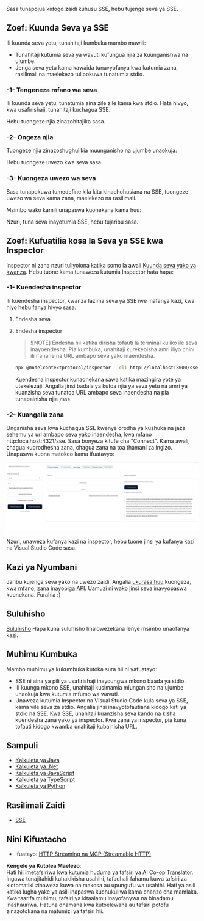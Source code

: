 <!--
CO_OP_TRANSLATOR_METADATA:
{
  "original_hash": "1681ca3633aeb49ee03766abdbb94a93",
  "translation_date": "2025-06-17T22:23:58+00:00",
  "source_file": "03-GettingStarted/05-sse-server/README.md",
  "language_code": "sw"
}
-->
Sasa tunapojua kidogo zaidi kuhusu SSE, hebu tujenge seva ya SSE.

## Zoef: Kuunda Seva ya SSE

Ili kuunda seva yetu, tunahitaji kumbuka mambo mawili:

- Tunahitaji kutumia seva ya wavuti kufungua njia za kuunganishwa na ujumbe.
- Jenga seva yetu kama kawaida tunavyofanya kwa kutumia zana, rasilimali na maelekezo tulipokuwa tunatumia stdio.

### -1- Tengeneza mfano wa seva

Ili kuunda seva yetu, tunatumia aina zile zile kama kwa stdio. Hata hivyo, kwa usafirishaji, tunahitaji kuchagua SSE.

Hebu tuongeze njia zinazohitajika sasa.

### -2- Ongeza njia

Tuongeze njia zinazoshughulikia muunganisho na ujumbe unaokuja:

Hebu tuongeze uwezo kwa seva sasa.

### -3- Kuongeza uwezo wa seva

Sasa tunapokuwa tumedefine kila kitu kinachohusiana na SSE, tuongeze uwezo wa seva kama zana, maelekezo na rasilimali.

Msimbo wako kamili unapaswa kuonekana kama huu:

Nzuri, tuna seva inayotumia SSE, hebu tujaribu sasa.

## Zoef: Kufuatilia kosa la Seva ya SSE kwa Inspector

Inspector ni zana nzuri tuliyoiona katika somo la awali [Kuunda seva yako ya kwanza](/03-GettingStarted/01-first-server/README.md). Hebu tuone kama tunaweza kutumia Inspector hata hapa:

### -1- Kuendesha inspector

Ili kuendesha inspector, kwanza lazima seva ya SSE iwe inafanya kazi, kwa hiyo hebu fanya hivyo sasa:

1. Endesha seva

1. Endesha inspector

    > ![NOTE]
    > Endesha hii katika dirisha tofauti la terminal kuliko ile seva inayoendesha. Pia kumbuka, unahitaji kurekebisha amri iliyo chini ili ifanane na URL ambapo seva yako inaendesha.

    ```sh
    npx @modelcontextprotocol/inspector --cli http://localhost:8000/sse --method tools/list
    ```

    Kuendesha inspector kunaonekana sawa katika mazingira yote ya utekelezaji. Angalia jinsi badala ya kutoa njia ya seva yetu na amri ya kuanzisha seva tunatoa URL ambapo seva inaendesha na pia tunabainisha njia `/sse`.

### -2- Kuangalia zana

Unganisha seva kwa kuchagua SSE kwenye orodha ya kushuka na jaza sehemu ya url ambapo seva yako inaendesha, kwa mfano http:localhost:4321/sse. Sasa bonyeza kitufe cha "Connect". Kama awali, chagua kuorodhesha zana, chagua zana na toa thamani za ingizo. Unapaswa kuona matokeo kama ifuatavyo:

![Seva ya SSE ikifanya kazi katika inspector](../../../../translated_images/sse-inspector.d86628cc597b8fae807a31d3d6837842f5f9ee1bcc6101013fa0c709c96029ad.sw.png)

Nzuri, unaweza kufanya kazi na inspector, hebu tuone jinsi ya kufanya kazi na Visual Studio Code sasa.

## Kazi ya Nyumbani

Jaribu kujenga seva yako na uwezo zaidi. Angalia [ukurasa huu](https://api.chucknorris.io/) kuongeza, kwa mfano, zana inayopiga API. Uamuzi ni wako jinsi seva inavyopaswa kuonekana. Furahia :)

## Suluhisho

[Suluhisho](./solution/README.md) Hapa kuna suluhisho linalowezekana lenye msimbo unaofanya kazi.

## Muhimu Kumbuka

Mambo muhimu ya kukumbuka kutoka sura hii ni yafuatayo:

- SSE ni aina ya pili ya usafirishaji inayoungwa mkono baada ya stdio.
- Ili kuunga mkono SSE, unahitaji kusimamia miunganisho na ujumbe unaokuja kwa kutumia mfumo wa wavuti.
- Unaweza kutumia Inspector na Visual Studio Code kula seva ya SSE, kama vile seva za stdio. Angalia jinsi inavyotofautiana kidogo kati ya stdio na SSE. Kwa SSE, unahitaji kuanzisha seva kando na kisha kuendesha zana yako ya inspector. Kwa zana ya inspector, pia kuna tofauti kidogo kwamba unahitaji kubainisha URL.

## Sampuli

- [Kalkuleta ya Java](../samples/java/calculator/README.md)
- [Kalkuleta ya .Net](../../../../03-GettingStarted/samples/csharp)
- [Kalkuleta ya JavaScript](../samples/javascript/README.md)
- [Kalkuleta ya TypeScript](../samples/typescript/README.md)
- [Kalkuleta ya Python](../../../../03-GettingStarted/samples/python)

## Rasilimali Zaidi

- [SSE](https://developer.mozilla.org/en-US/docs/Web/API/Server-sent_events)

## Nini Kifuatacho

- Ifuatayo: [HTTP Streaming na MCP (Streamable HTTP)](/03-GettingStarted/06-http-streaming/README.md)

**Kengele ya Kutolea Maelezo**:  
Hati hii imetafsiriwa kwa kutumia huduma ya tafsiri ya AI [Co-op Translator](https://github.com/Azure/co-op-translator). Ingawa tunajitahidi kuhakikisha usahihi, tafadhali fahamu kuwa tafsiri za kiotomatiki zinaweza kuwa na makosa au upungufu wa usahihi. Hati ya asili katika lugha yake ya asili inapaswa kuchukuliwa kama chanzo cha mamlaka. Kwa taarifa muhimu, tafsiri ya kitaalamu inayofanywa na binadamu inashauriwa. Hatuna dhamana kwa kutoelewana au tafsiri potofu zinazotokana na matumizi ya tafsiri hii.